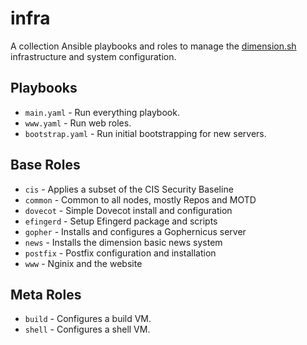 # infra

A collection Ansible playbooks and roles to manage the [dimension.sh](https://dimension.sh)
infrastructure and system configuration.

## Playbooks

* `main.yaml` - Run everything playbook.
* `www.yaml` - Run web roles.
* `bootstrap.yaml` - Run initial bootstrapping for new servers.

## Base Roles

* `cis` - Applies a subset of the CIS Security Baseline
* `common` - Common to all nodes, mostly Repos and MOTD
* `dovecot` - Simple Dovecot install and configuration
* `efingerd` - Setup Efingerd package and scripts
* `gopher` - Installs and configures a Gophernicus server
* `news` - Installs the dimension basic news system
* `postfix` - Postfix configuration and installation
* `www` - Nginix and the website

## Meta Roles

* `build` - Configures a build VM.
* `shell` - Configures a shell VM.
